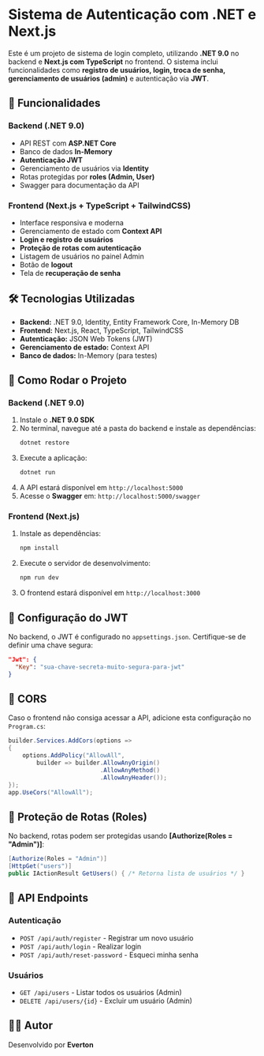 # Sistema de Autenticação com .NET e Next.js

Este é um projeto de sistema de login completo, utilizando **.NET 9.0** no backend e **Next.js com TypeScript** no frontend. O sistema inclui funcionalidades como **registro de usuários, login, troca de senha, gerenciamento de usuários (admin)** e autenticação via **JWT**.

## 📌 Funcionalidades

### **Backend (.NET 9.0)**
- API REST com **ASP.NET Core**
- Banco de dados **In-Memory**
- **Autenticação JWT**
- Gerenciamento de usuários via **Identity**
- Rotas protegidas por **roles (Admin, User)**
- Swagger para documentação da API

### **Frontend (Next.js + TypeScript + TailwindCSS)**
- Interface responsiva e moderna
- Gerenciamento de estado com **Context API**
- **Login e registro de usuários**
- **Proteção de rotas com autenticação**
- Listagem de usuários no painel Admin
- Botão de **logout**
- Tela de **recuperação de senha**

## 🛠 Tecnologias Utilizadas
- **Backend:** .NET 9.0, Identity, Entity Framework Core, In-Memory DB
- **Frontend:** Next.js, React, TypeScript, TailwindCSS
- **Autenticação:** JSON Web Tokens (JWT)
- **Gerenciamento de estado:** Context API
- **Banco de dados:** In-Memory (para testes)

## 🚀 Como Rodar o Projeto

### **Backend (.NET 9.0)**
1. Instale o **.NET 9.0 SDK**
2. No terminal, navegue até a pasta do backend e instale as dependências:
   ```sh
   dotnet restore
   ```
3. Execute a aplicação:
   ```sh
   dotnet run
   ```
4. A API estará disponível em `http://localhost:5000`
5. Acesse o **Swagger** em: `http://localhost:5000/swagger`

### **Frontend (Next.js)**
1. Instale as dependências:
   ```sh
   npm install
   ```
2. Execute o servidor de desenvolvimento:
   ```sh
   npm run dev
   ```
3. O frontend estará disponível em `http://localhost:3000`

## 🔑 Configuração do JWT
No backend, o JWT é configurado no `appsettings.json`. Certifique-se de definir uma chave segura:
```json
"Jwt": {
  "Key": "sua-chave-secreta-muito-segura-para-jwt"
}
```

## 📡 CORS
Caso o frontend não consiga acessar a API, adicione esta configuração no `Program.cs`:
```csharp
builder.Services.AddCors(options =>
{
    options.AddPolicy("AllowAll",
        builder => builder.AllowAnyOrigin()
                          .AllowAnyMethod()
                          .AllowAnyHeader());
});
app.UseCors("AllowAll");
```

## 🔐 Proteção de Rotas (Roles)
No backend, rotas podem ser protegidas usando **[Authorize(Roles = "Admin")]**:
```csharp
[Authorize(Roles = "Admin")]
[HttpGet("users")]
public IActionResult GetUsers() { /* Retorna lista de usuários */ }
```

## 📩 API Endpoints
### **Autenticação**
- `POST /api/auth/register` - Registrar um novo usuário
- `POST /api/auth/login` - Realizar login
- `POST /api/auth/reset-password` - Esqueci minha senha

### **Usuários**
- `GET /api/users` - Listar todos os usuários (Admin)
- `DELETE /api/users/{id}` - Excluir um usuário (Admin)

## 👨‍💻 Autor
Desenvolvido por **Everton**


